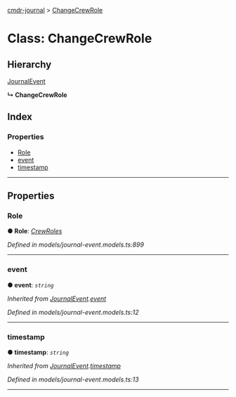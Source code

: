 [cmdr-journal](../README.md) > [ChangeCrewRole](../classes/changecrewrole.md)



# Class: ChangeCrewRole

## Hierarchy


 [JournalEvent](journalevent.md)

**↳ ChangeCrewRole**







## Index

### Properties

* [Role](changecrewrole.md#role)
* [event](changecrewrole.md#event)
* [timestamp](changecrewrole.md#timestamp)



---
## Properties
<a id="role"></a>

###  Role

**●  Role**:  *[CrewRoles](../enums/crewroles.md)* 

*Defined in models/journal-event.models.ts:899*





___

<a id="event"></a>

###  event

**●  event**:  *`string`* 

*Inherited from [JournalEvent](journalevent.md).[event](journalevent.md#event)*

*Defined in models/journal-event.models.ts:12*





___

<a id="timestamp"></a>

###  timestamp

**●  timestamp**:  *`string`* 

*Inherited from [JournalEvent](journalevent.md).[timestamp](journalevent.md#timestamp)*

*Defined in models/journal-event.models.ts:13*





___


